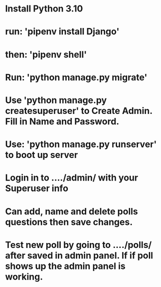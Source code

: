 # Install Python 3.10
# run: 'pipenv install Django'
# then: 'pipenv shell'
# Run: 'python manage.py migrate'
# Use 'python manage.py createsuperuser' to Create Admin. Fill in Name and Password.
# Use: 'python manage.py runserver' to boot up server 
# Login in to ..../admin/ with your Superuser info
# Can add, name and delete polls questions then save changes.
# Test new poll by going to ..../polls/ after saved in admin panel. If if poll shows up the admin panel is working.
